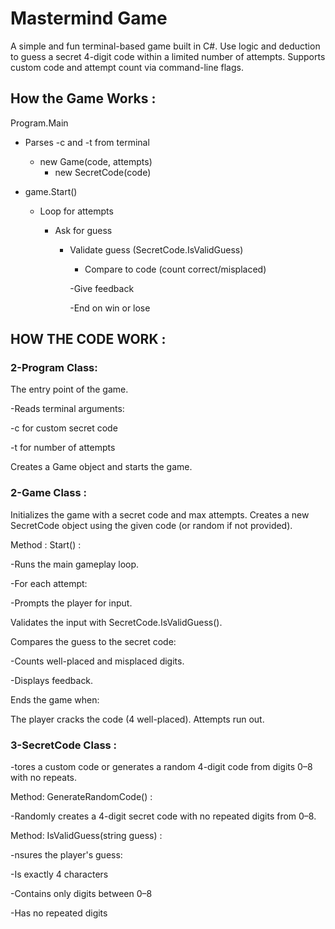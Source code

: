 # Mastermind Game 
A simple and fun terminal-based game built in C#.
Use logic and deduction to guess a secret 4-digit code within a limited number of attempts.
Supports custom code and attempt count via command-line flags.

## How the Game Works :

Program.Main
   - Parses -c and -t from terminal
       - new Game(code, attempts)
         -  new SecretCode(code)
  - game.Start()

     - Loop for attempts

       - Ask for guess

         - Validate guess (SecretCode.IsValidGuess)
             
             - Compare to code (count correct/misplaced)
              
              -Give feedback
              
              -End on win or lose

## HOW THE CODE WORK :
### 2-Program Class:
The entry point of the game.

-Reads terminal arguments:

-c for custom secret code

-t for number of attempts

Creates a Game object and starts the game.

### 2-Game Class :
Initializes the game with a secret code and max attempts.
Creates a new SecretCode object using the given code (or random if not provided).

Method : Start() :

-Runs the main gameplay loop.
 
 -For each attempt:
 
 -Prompts the player for input.

Validates the input with SecretCode.IsValidGuess().

Compares the guess to the secret code:

 -Counts well-placed and misplaced digits.

 -Displays feedback.

Ends the game when:

The player cracks the code (4 well-placed).
Attempts run out.

### 3-SecretCode Class :
-tores a custom code or generates a random 4-digit code from digits 0–8 with no repeats.

Method: GenerateRandomCode() :

-Randomly creates a 4-digit secret code with no repeated digits from 0–8.

Method: IsValidGuess(string guess) :

-nsures the player's guess:

 -Is exactly 4 characters
 
 -Contains only digits between 0–8

 -Has no repeated digits

              

              
